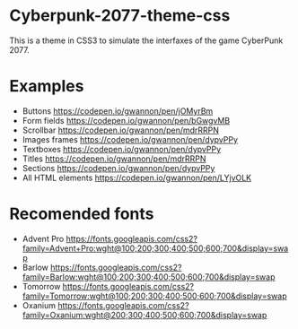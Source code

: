 # Cyberpunk-2077-theme-css

This is a theme in CSS3 to simulate the interfaxes of the game CyberPunk 2077.

# Examples
* Buttons https://codepen.io/gwannon/pen/jOMyrBm
* Form fields https://codepen.io/gwannon/pen/bGwgvMB
* Scrollbar https://codepen.io/gwannon/pen/mdrRRPN
* Images frames https://codepen.io/gwannon/pen/dypvPPy
* Textboxes https://codepen.io/gwannon/pen/dypvPPy
* Titles https://codepen.io/gwannon/pen/mdrRRPN
* Sections https://codepen.io/gwannon/pen/dypvPPy
* All HTML elements https://codepen.io/gwannon/pen/LYjvOLK

# Recomended fonts
* Advent Pro https://fonts.googleapis.com/css2?family=Advent+Pro:wght@100;200;300;400;500;600;700&display=swap
* Barlow https://fonts.googleapis.com/css2?family=Barlow:wght@100;200;300;400;500;600;700&display=swap
* Tomorrow https://fonts.googleapis.com/css2?family=Tomorrow:wght@100;200;300;400;500;600;700&display=swap
* Oxanium https://fonts.googleapis.com/css2?family=Oxanium:wght@200;300;400;500;600;700&display=swap
